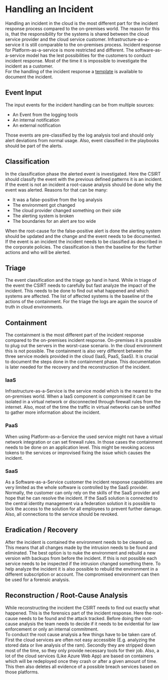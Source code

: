 # Handling an Incident
Handling an incident in the cloud is the most different part for the incident response process compared to the
on-premises world. The reason for this is, that the responsibility for the systems is shared between the cloud service
provider and the cloud service customer. Infrastructure-as-a-service it is still comparable to the on-premises process.
Incident response for Platform-as-a-service is more restricted and different. The software-as-a-service model has the
lest possibilities for the customers to conduct incident response. Most of the time it is impossible to investigate the
incident as a customer.  
For the handling of the incident response a [template](../templates/incidentFactsSheet.md) is available to document the
incident.

## Event Input
The input events for the incident handling can be from multiple sources:
* An Event from the logging tools
* An internal notification
* An external notification

Those events are pre-classified by the log analysis tool and should only alert deviations from normal usage. Also, event
classified in the playbooks should be part of the alerts.

## Classification
In the classification phase the alerted event is investigated. Here the CSIRT should classify the event with the
previous defined patterns it is an incident. If the event is not an incident a root-cause analysis should be done why
the event was alerted. Reasons for that can be many:
* It was a false-positive from the log analysis
* The environment got changed
* The cloud provider changed something on their side
* The alerting system is broken
* The boundaries for an alert are too wide

When the root-cause for the false-positive alert is done the alerting system should be updated and the change and the
event needs to be documented.  
If the event is an incident the incident needs to be classified as described in the corporate policies. The
classification is then the baseline for the further actions and who will be alerted.

## Triage
The event classification and the triage go hand in hand. While in triage of the event the CSIRT needs to carefully
but fast analyze the impact of the incident. This needs to be done to find out what happened and which systems are
affected. The list of affected systems is the baseline of the actions of the containment. For the triage the logs are
again the source of truth in cloud environments.

## Containment
The containment is the most different part of the incident response compared to the on-premises incident response.
On-premises it is possible to plug out the servers in the worst-case scenario. In the cloud environment this is not
possible. The containment is also very different between the three service models provided in the cloud (IaaS, PaaS,
SaaS). It is crucial to document the steps done in the containment phase. This documentation is later needed for
the recovery and the reconstruction of the incident.

### IaaS
Infrastructure-as-a-Service is the service model which is the nearest to the on-premises world. When a IaaS component is
compromised it can be isolated in a virtual network or disconnected through firewall rules from the internet. Also, most
of the time the traffic in virtual networks can be sniffed to gather more information about the incident.

### PaaS
When using Platform-as-a-Service the used service might not have a virtual network integration or can set
firewall rules. In those cases the containment needs to be done on an application level. This might be revoking access
tokens to the services or improvised fixing the issue which causes the incident.

### SaaS
As a Software-as-a-Service customer the incident response capabilities are very limited as the whole software is
controlled by the SaaS provider. Normally, the customer can only rely on the skills of the SaaS provider and hope that he
can resolve the incident. If the SaaS solution is connected to the central identity management via a federation solution
it is possible to lock the access to the solution for all employees to prevent further damage. Also, all connections to
the service should be revoked.

## Eradication / Recovery
After the incident is contained the environment needs to be cleaned up. This means that all changes made by the
intrusion needs to be found and eliminated. The best option is to nuke the environment and rebuild a new version with
backups from before the incident. If this is not possible each service needs to be inspected if the intrusion changed
something there. To help analyze the incident it is also possible to rebuild the environment in a different subscription
or account. The compromised environment can then be used for a forensic analysis.

## Reconstruction / Root-Cause Analysis
While reconstructing the incident the CSIRT needs to find out exactly what happened. This is the forensics part of the
incident response. Here the root-cause needs to be found and the attack tracked. Before doing the root-cause analysis
the team needs to decide if it needs to be evidential for law enforcement or only an internal commitment.  
To conduct the root cause analysis a few things have to be taken care of. First the cloud services are often not easy
accessible (E.g. analyzing the stored data or live analysis of the ram). Secondly they are stripped down most of the
time, so they only provide necessary tools for their job. Also, a lot of the cloud services (Like Azure Web App) are
based on containers which will be redeployed once they crash or after a given amount of time. This then also deletes
all evidence of a possible breach services based on those platforms. 